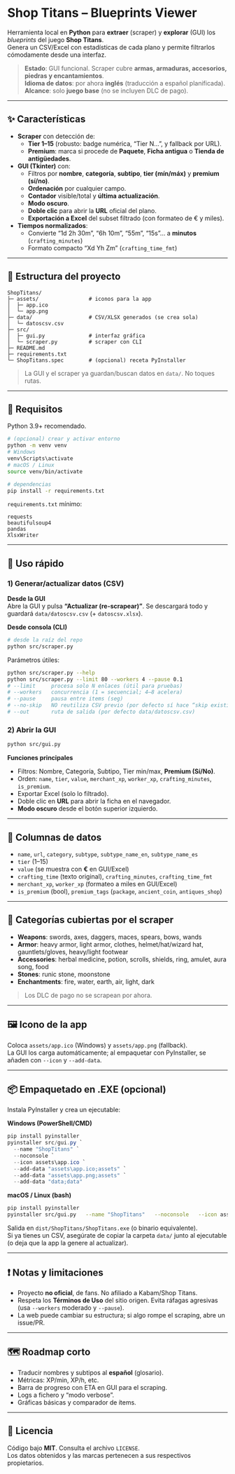# Shop Titans – Blueprints Viewer

Herramienta local en **Python** para **extraer** (scraper) y **explorar** (GUI) los *blueprints* del juego **Shop Titans**.  
Genera un CSV/Excel con estadísticas de cada plano y permite filtrarlos cómodamente desde una interfaz.

> **Estado**: GUI funcional. Scraper cubre **armas, armaduras, accesorios, piedras y encantamientos**.  
> **Idioma de datos**: por ahora **inglés** (traducción a español planificada).  
> **Alcance**: solo **juego base** (no se incluyen DLC de pago).

---

## ✨ Características

- **Scraper** con detección de:
  - **Tier 1–15** (robusto: badge numérica, “Tier N…”, y fallback por URL).
  - **Premium**: marca si procede de **Paquete**, **Ficha antigua** o **Tienda de antigüedades**.
- **GUI (Tkinter)** con:
  - Filtros por **nombre**, **categoría**, **subtipo**, **tier (mín/máx)** y **premium (sí/no)**.
  - **Ordenación** por cualquier campo.
  - **Contador** visible/total y **última actualización**.
  - **Modo oscuro**.
  - **Doble clic** para abrir la **URL** oficial del plano.
  - **Exportación a Excel** del subset filtrado (con formateo de € y miles).
- **Tiempos normalizados**:
  - Convierte “1d 2h 30m”, “6h 10m”, “55m”, “15s”… a **minutos** (`crafting_minutes`)
  - Formato compacto “Xd Yh Zm” (`crafting_time_fmt`)

---

## 📁 Estructura del proyecto

```
ShopTitans/
├─ assets/                # iconos para la app
│  ├─ app.ico
│  └─ app.png
├─ data/                  # CSV/XLSX generados (se crea sola)
│  └─ datoscsv.csv
├─ src/
│  ├─ gui.py              # interfaz gráfica
│  └─ scraper.py          # scraper con CLI
├─ README.md
├─ requirements.txt
└─ ShopTitans.spec        # (opcional) receta PyInstaller
```

> La GUI y el scraper ya guardan/buscan datos en `data/`. No toques rutas.

---

## 🧰 Requisitos

Python 3.9+ recomendado.

```bash
# (opcional) crear y activar entorno
python -m venv venv
# Windows
venv\Scripts\activate
# macOS / Linux
source venv/bin/activate

# dependencias
pip install -r requirements.txt
```

`requirements.txt` mínimo:
```
requests
beautifulsoup4
pandas
XlsxWriter
```

---

## 🚀 Uso rápido

### 1) Generar/actualizar datos (CSV)

**Desde la GUI**  
Abre la GUI y pulsa **“Actualizar (re-scrapear)”**. Se descargará todo y guardará `data/datoscsv.csv` (+ `datoscsv.xlsx`).

**Desde consola (CLI)**
```bash
# desde la raíz del repo
python src/scraper.py
```

Parámetros útiles:
```bash
python src/scraper.py --help
python src/scraper.py --limit 80 --workers 4 --pause 0.1
# --limit     procesa solo N enlaces (útil para pruebas)
# --workers   concurrencia (1 = secuencial; 4–8 acelera)
# --pause     pausa entre items (seg)
# --no-skip   NO reutiliza CSV previo (por defecto sí hace “skip existing”)
# --out       ruta de salida (por defecto data/datoscsv.csv)
```

### 2) Abrir la GUI

```bash
python src/gui.py
```

**Funciones principales**
- Filtros: Nombre, Categoría, Subtipo, Tier min/max, **Premium (Sí/No)**.
- Orden: `name`, `tier`, `value`, `merchant_xp`, `worker_xp`, `crafting_minutes`, `is_premium`.
- Exportar Excel (solo lo filtrado).
- Doble clic en **URL** para abrir la ficha en el navegador.
- **Modo oscuro** desde el botón superior izquierdo.

---

## 🧾 Columnas de datos

- `name`, `url`, `category`, `subtype`, `subtype_name_en`, `subtype_name_es`
- `tier` (1–15)
- `value` (se muestra con **€** en GUI/Excel)
- `crafting_time` (texto original), `crafting_minutes`, `crafting_time_fmt`
- `merchant_xp`, `worker_xp` (formateo a miles en GUI/Excel)
- `is_premium` (bool), `premium_tags` (`package`, `ancient_coin`, `antiques_shop`)

---

## 🧱 Categorías cubiertas por el scraper

- **Weapons**: swords, axes, daggers, maces, spears, bows, wands  
- **Armor**: heavy armor, light armor, clothes, helmet/hat/wizard hat, gauntlets/gloves, heavy/light footwear  
- **Accessories**: herbal medicine, potion, scrolls, shields, ring, amulet, aura song, food  
- **Stones**: runic stone, moonstone  
- **Enchantments**: fire, water, earth, air, light, dark  

> Los DLC de pago no se scrapean por ahora.

---

## 🖼 Icono de la app

Coloca `assets/app.ico` (Windows) y `assets/app.png` (fallback).  
La GUI los carga automáticamente; al empaquetar con PyInstaller, se añaden con `--icon` y `--add-data`.

---

## 📦 Empaquetado en .EXE (opcional)

Instala PyInstaller y crea un ejecutable:

**Windows (PowerShell/CMD)**
```powershell
pip install pyinstaller
pyinstaller src/gui.py `
  --name "ShopTitans" `
  --noconsole `
  --icon assets\app.ico `
  --add-data "assets\app.ico;assets" `
  --add-data "assets\app.png;assets" `
  --add-data "data;data"
```

**macOS / Linux (bash)**
```bash
pip install pyinstaller
pyinstaller src/gui.py   --name "ShopTitans"   --noconsole   --icon assets/app.ico   --add-data "assets/app.ico:assets"   --add-data "assets/app.png:assets"   --add-data "data:data"
```

Salida en `dist/ShopTitans/ShopTitans.exe` (o binario equivalente).  
Si ya tienes un CSV, asegúrate de copiar la carpeta `data/` junto al ejecutable (o deja que la app la genere al actualizar).

---

## ❗ Notas y limitaciones

- Proyecto **no oficial**, de fans. No afiliado a Kabam/Shop Titans.
- Respeta los **Términos de Uso** del sitio origen. Evita ráfagas agresivas (usa `--workers` moderado y `--pause`).
- La web puede cambiar su estructura; si algo rompe el scraping, abre un issue/PR.

---

## 🗺️ Roadmap corto

- Traducir nombres y subtipos al **español** (glosario).
- Métricas: XP/min, XP/h, etc.
- Barra de progreso con ETA en GUI para el scraping.
- Logs a fichero y “modo verbose”.
- Gráficas básicas y comparador de ítems.

---

## 📜 Licencia

Código bajo **MIT**. Consulta el archivo `LICENSE`.  
Los datos obtenidos y las marcas pertenecen a sus respectivos propietarios.
